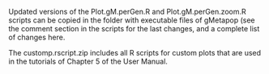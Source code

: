 Updated versions of the Plot.gM.perGen.R and Plot.gM.perGen.zoom.R scripts can be copied in the folder with executable files of gMetapop (see the comment section in the scripts for the last changes, and a complete list of changes here.  

The customp.rscript.zip includes all R scripts for custom plots that are used in the tutorials of Chapter 5 of the User Manual.

